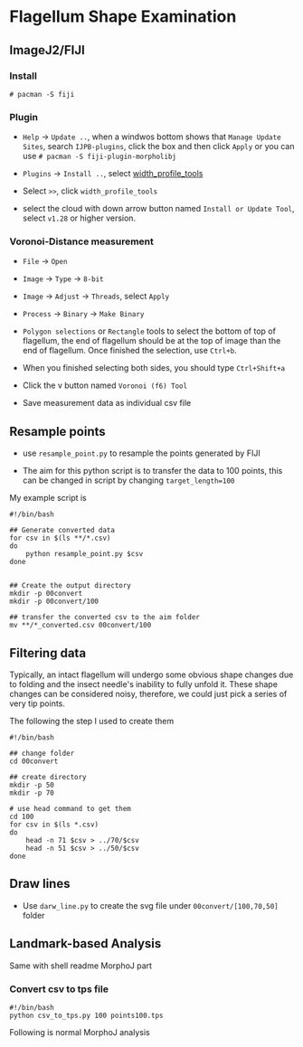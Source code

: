 # Flagellum Shape Examination

## ImageJ2/FIJI

### Install

```
# pacman -S fiji
```

### Plugin

 - `Help` -> `Update ..`, when a windwos bottom shows that `Manage Update Sites`, search `IJPB-plugins`, click the box and then click `Apply` or you can use `# pacman -S fiji-plugin-morpholibj`
 
 - `Plugins` -> `Install ..`, select [width_profile_tools](https://raw.githubusercontent.com/MontpellierRessourcesImagerie/imagej_macros_and_scripts/master/volker/toolsets/width_profile_tools/width_profile_tools.ijm)

 - Select `>>`, click `width_profile_tools`

 - select the cloud with down arrow button named `Install or Update Tool`, select `v1.28` or higher version.

### Voronoi-Distance measurement

 - `File` -> `Open`

 - `Image` -> `Type` -> `8-bit`

 - `Image` -> `Adjust` -> `Threads`, select `Apply`

 - `Process` -> `Binary` -> `Make Binary`

 - `Polygon selections` or `Rectangle` tools to select the bottom of top of flagellum, the end of flagellum should be at the top of image than the end of flagellum. Once finished the selection, use `Ctrl+b`. 

 - When you finished selecting both sides, you should type `Ctrl+Shift+a`

 - Click the v button named `Voronoi (f6) Tool`

 - Save measurement data as individual csv file

## Resample points

 - use `resample_point.py` to resample the points generated by FIJI

 - The aim for this python script is to transfer the data to 100 points, this can be changed in script by changing `target_length=100`

My example script is 

```
#!/bin/bash

## Generate converted data
for csv in $(ls **/*.csv)
do
    python resample_point.py $csv
done


## Create the output directory
mkdir -p 00convert
mkdir -p 00convert/100

## transfer the converted csv to the aim folder
mv **/*_converted.csv 00convert/100
```

## Filtering data

Typically, an intact flagellum will undergo some obvious shape changes due to folding and the insect needle's inability to fully unfold it. These shape changes can be considered noisy, therefore, we could just pick a series of very tip points.

The following the step I used to create them

```
#!/bin/bash

## change folder
cd 00convert

## create directory
mkdir -p 50
mkdir -p 70

# use head command to get them
cd 100
for csv in $(ls *.csv)
do
    head -n 71 $csv > ../70/$csv
    head -n 51 $csv > ../50/$csv
done

```

## Draw lines

 - Use `darw_line.py` to create the svg file under `00convert/[100,70,50]` folder


## Landmark-based Analysis

Same with shell readme MorphoJ part

### Convert csv to tps file

```
#!/bin/bash
python csv_to_tps.py 100 points100.tps
```

Following is normal MorphoJ analysis
